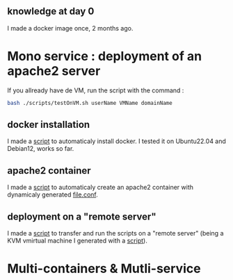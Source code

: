## knowledge at day 0

I made a docker image once, 2 months ago.

# Mono service : deployment of an apache2 server
If you allready have de VM, run the script with the command :
```bash 
bash ./scripts/testOnVM.sh userName VMName domainName
```
## docker installation

I made a [script](scripts/installDocker.sh) to automaticaly install docker. I tested it on Ubuntu22.04 and Debian12, works so far.

## apache2 container

I made a [script](scripts/firstContainer.sh) to automaticaly create an apache2 container with dynamicaly generated [file.conf](apache2Test/conf/patate.conf).

## deployment on a "remote server"

I made a [script](scripts/testOnVM.sh) to transfer and run the scripts on a "remote server" (being a KVM vmirtual machine I generated with a [script](https://github.com/AugustinPech/KVM_auto-deploy/blob/main/scripts/createAndConfigVM.sh)).

# Multi-containers & Mutli-service
